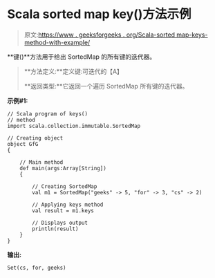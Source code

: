 # Scala sorted map key()方法示例

> 原文:[https://www . geeksforgeeks . org/Scala-sorted map-keys-method-with-example/](https://www.geeksforgeeks.org/scala-sortedmap-keys-method-with-example/)

**键()**方法用于给出 SortedMap 的所有键的迭代器。

> **方法定义:**定义键:可迭代的【A】
> 
> **返回类型:**它返回一个遍历 SortedMap 所有键的迭代器。

**示例#1:**

```
// Scala program of keys()
// method
import scala.collection.immutable.SortedMap

// Creating object
object GfG
{ 

    // Main method
    def main(args:Array[String])
    {

        // Creating SortedMap
        val m1 = SortedMap("geeks" -> 5, "for" -> 3, "cs" -> 2)

        // Applying keys method 
        val result = m1.keys

        // Displays output
        println(result)
    }
}
```

**输出:**

```
Set(cs, for, geeks)

```